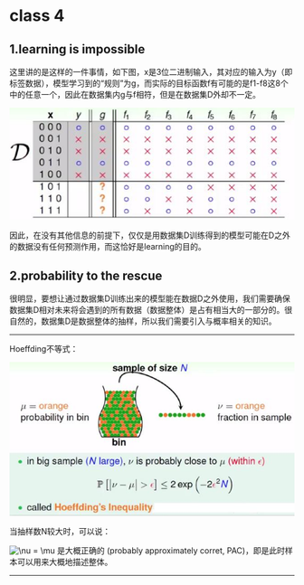 
# class 4

## 1.learning is impossible

这里讲的是这样的一件事情，如下图，x是3位二进制输入，其对应的输入为y（即标签数据），模型学习到的“规则”为g，而实际的目标函数f有可能的是f1-f8这8个中的任意一个，因此在数据集内g与f相符，但是在数据集D外却不一定。

<img src='./images/ex1.jpg'/>

因此，在没有其他信息的前提下，仅仅是用数据集D训练得到的模型可能在D之外的数据没有任何预测作用，而这恰好是learning的目的。

## 2.probability to the rescue

很明显，要想让通过数据集D训练出来的模型能在数据D之外使用，我们需要确保数据集D相对未来将会遇到的所有数据（数据整体）是占有相当大的一部分的。很自然的，数据集D是数据整体的抽样，所以我们需要引入与概率相关的知识。

-----

Hoeffding不等式：

<img src='./images/hoeffding_inequality.jpg'/>

当抽样数N较大时，可以说：

<img src="https://latex.codecogs.com/gif.latex?\nu&space;=&space;\mu" title="\nu = \mu" /> 是大概正确的 (probably approximately corret, PAC)，即是此时样本可以用来大概地描述整体。

-----

